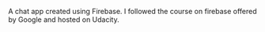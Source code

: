 A chat app created using Firebase. I followed the course on firebase offered by Google 
and hosted on Udacity.